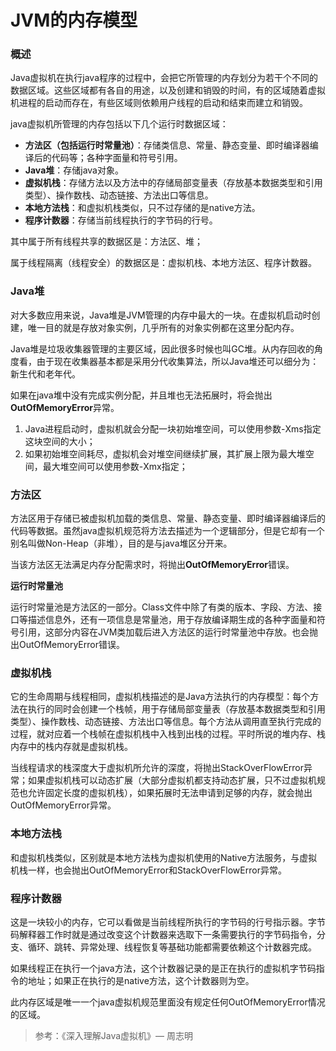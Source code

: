 # JVM的内存模型

### 概述

Java虚拟机在执行java程序的过程中，会把它所管理的内存划分为若干个不同的数据区域。这些区域都有各自的用途，以及创建和销毁的时间，有的区域随着虚拟机进程的启动而存在，有些区域则依赖用户线程的启动和结束而建立和销毁。

java虚拟机所管理的内存包括以下几个运行时数据区域：

- **方法区（包括运行时常量池）**：存储类信息、常量、静态变量、即时编译器编译后的代码等；各种字面量和符号引用。
- **Java堆**：存储java对象。
- **虚拟机栈**：存储方法以及方法中的存储局部变量表（存放基本数据类型和引用类型）、操作数栈、动态链接、方法出口等信息。
- **本地方法栈**：和虚拟机栈类似，只不过存储的是native方法。
- **程序计数器**：存储当前线程执行的字节码的行号。

其中属于所有线程共享的数据区是：方法区、堆；

属于线程隔离（线程安全）的数据区是：虚拟机栈、本地方法区、程序计数器。

### Java堆

对大多数应用来说，Java堆是JVM管理的内存中最大的一块。在虚拟机启动时创建，唯一目的就是存放对象实例，几乎所有的对象实例都在这里分配内存。

Java堆是垃圾收集器管理的主要区域，因此很多时候也叫GC堆。从内存回收的角度看，由于现在收集器基本都是采用分代收集算法，所以Java堆还可以细分为：新生代和老年代。

如果在java堆中没有完成实例分配，并且堆也无法拓展时，将会抛出**OutOfMemoryError**异常。

1. Java进程启动时，虚拟机就会分配一块初始堆空间，可以使用参数-Xms指定这块空间的大小；
2. 如果初始堆空间耗尽，虚拟机会对堆空间继续扩展，其扩展上限为最大堆空间，最大堆空间可以使用参数-Xmx指定；

### 方法区

方法区用于存储已被虚拟机加载的类信息、常量、静态变量、即时编译器编译后的代码等数据。虽然java虚拟机规范将方法去描述为一个逻辑部分，但是它却有一个别名叫做Non-Heap（非堆），目的是与java堆区分开来。

当该方法区无法满足内存分配需求时，将抛出**OutOfMemoryError**错误。

**运行时常量池**

运行时常量池是方法区的一部分。Class文件中除了有类的版本、字段、方法、接口等描述信息外，还有一项信息是常量池，用于存放编译期生成的各种字面量和符号引用，这部分内容在JVM类加载后进入方法区的运行时常量池中存放。也会抛出OutOfMemoryError错误。

### 虚拟机栈

它的生命周期与线程相同，虚拟机栈描述的是Java方法执行的内存模型：每个方法在执行的同时会创建一个栈帧，用于存储局部变量表（存放基本数据类型和引用类型）、操作数栈、动态链接、方法出口等信息。每个方法从调用直至执行完成的过程，就对应着一个栈帧在虚拟机栈中入栈到出栈的过程。平时所说的堆内存、栈内存中的栈内存就是虚拟机栈。

当线程请求的栈深度大于虚拟机所允许的深度，将抛出StackOverFlowError异常；如果虚拟机栈可以动态扩展（大部分虚拟机都支持动态扩展，只不过虚拟机规范也允许固定长度的虚拟机栈），如果拓展时无法申请到足够的内存，就会抛出OutOfMemoryError异常。

### 本地方法栈

和虚拟机栈类似，区别就是本地方法栈为虚拟机使用的Native方法服务，与虚拟机栈一样，也会抛出OutOfMemoryError和StackOverFlowError异常。

### 程序计数器

这是一块较小的内存，它可以看做是当前线程所执行的字节码的行号指示器。字节码解释器工作时就是通过改变这个计数器来选取下一条需要执行的字节码指令，分支、循环、跳转、异常处理、线程恢复等基础功能都需要依赖这个计数器完成。

如果线程正在执行一个java方法，这个计数器记录的是正在执行的虚拟机字节码指令的地址；如果正在执行的是native方法，这个计数器则为空。

此内存区域是唯一一个java虚拟机规范里面没有规定任何OutOfMemoryError情况的区域。























> 参考：《深入理解Java虚拟机》— 周志明